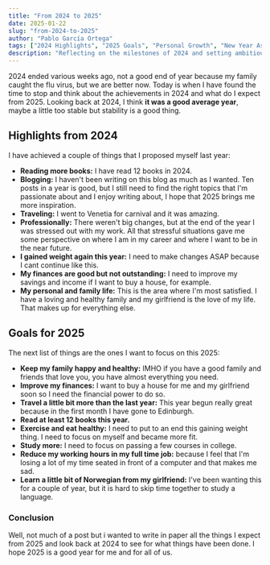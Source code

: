 ```yaml
---
title: "From 2024 to 2025"
date: 2025-01-22
slug: "from-2024-to-2025"
author: "Pablo García Ortega"
tags: ["2024 Highlights", "2025 Goals", "Personal Growth", "New Year Aspirations", "Life Reflections", "Travel", "Healthy Living", "Financial Planning", "Career Development"]
description: "Reflecting on the milestones of 2024 and setting ambitious goals for 2025, this post dives into personal growth, career aspirations, health priorities, and future plans, including travel, finances, and learning new skills."
---
```



2024 ended various weeks ago, not a good end of year because my family caught the flu virus, but we are better now. Today is when I have found the time to stop and think about the achievements in 2024 and what do I expect from 2025.
Looking back at 2024, I think **it was a good average year**, maybe a little too stable but stability is a good thing.

## Highlights from 2024
I have achieved a couple of things that I proposed myself last year:
* **Reading more books:** I have read 12 books in 2024. 
* **Blogging:** I haven't been writing on this blog as much as I wanted. Ten posts in a year is good, but I still need to find the right topics that I'm passionate about and I enjoy writing about, I hope that 2025 brings me more inspiration. 
* **Traveling:** I went to Venetia for carnival and it was amazing. 
* **Professionally:** There weren't big changes, but at the end of the year I was stressed out with my work. All that stressful situations gave me some perspective on where I am in my career and where I want to be in the near future. 
* **I gained weight again this year:** I need to make changes ASAP because I cant continue like this. 
* **My finances are good but not outstanding:** I need to improve my savings and income if I want to buy a house, for example. 
* **My personal and family life:** This is the area where I'm most satisfied. I have a loving and healthy family and my girlfriend is the love of my life. That makes up for everything else.

## Goals for 2025
The next list of things are the ones I want to focus on this 2025:
* **Keep my family happy and healthy:** IMHO if you have a good family and friends that love you, you have almost everything you need. 
* **Improve my finances:** I want to buy a house for me and my girlfriend soon so I need the financial power to do so. 
* **Travel a little bit more than the last year:** This year begun really great because in the first month I have gone to Edinburgh. 
* **Read at least 12 books this year.** 
* **Exercise and eat healthy:** I need to put to an end this gaining weight thing. I need to focus on myself and became more fit.
* **Study more:** I need to focus on passing a few courses in college. 
* **Reduce my working hours in my full time job:** because I feel that I'm losing a lot of my time seated in front of a computer and that makes me sad. 
* **Learn a little bit of Norwegian from my girlfriend:** I've been wanting this for a couple of year, but it is hard to skip time together to study a language.

### Conclusion

Well, not much of a post but i wanted to write in paper all the things I expect from 2025 and look back at 2024 to see for what things have been done. I hope 2025 is a good year for me and for all of us.

